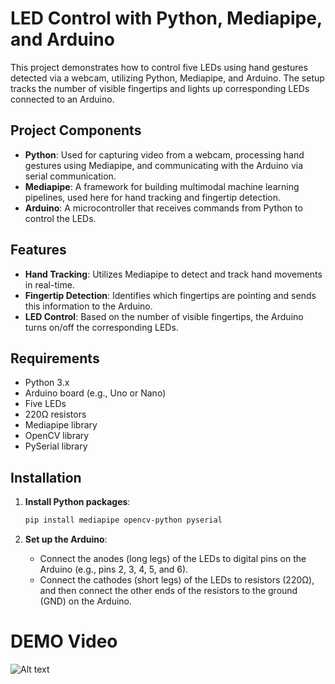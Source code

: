 # LED Control with Python, Mediapipe, and Arduino

This project demonstrates how to control five LEDs using hand gestures detected via a webcam, utilizing Python, Mediapipe, and Arduino. The setup tracks the number of visible fingertips and lights up corresponding LEDs connected to an Arduino.

## Project Components

- **Python**: Used for capturing video from a webcam, processing hand gestures using Mediapipe, and communicating with the Arduino via serial communication.
- **Mediapipe**: A framework for building multimodal machine learning pipelines, used here for hand tracking and fingertip detection.
- **Arduino**: A microcontroller that receives commands from Python to control the LEDs.

## Features

- **Hand Tracking**: Utilizes Mediapipe to detect and track hand movements in real-time.
- **Fingertip Detection**: Identifies which fingertips are pointing and sends this information to the Arduino.
- **LED Control**: Based on the number of visible fingertips, the Arduino turns on/off the corresponding LEDs.

## Requirements

- Python 3.x
- Arduino board (e.g., Uno or Nano)
- Five LEDs
- 220Ω resistors
- Mediapipe library
- OpenCV library
- PySerial library

## Installation

1. **Install Python packages**:
    ```sh
    pip install mediapipe opencv-python pyserial
    ```

2. **Set up the Arduino**:
    - Connect the anodes (long legs) of the LEDs to digital pins on the Arduino (e.g., pins 2, 3, 4, 5, and 6).
    - Connect the cathodes (short legs) of the LEDs to resistors (220Ω), and then connect the other ends of the resistors to the ground (GND) on the Arduino.

# DEMO Video
![Alt text]("C:\Users\rajat\Pictures\Gesture_Controlled_LED.mp4")

  
